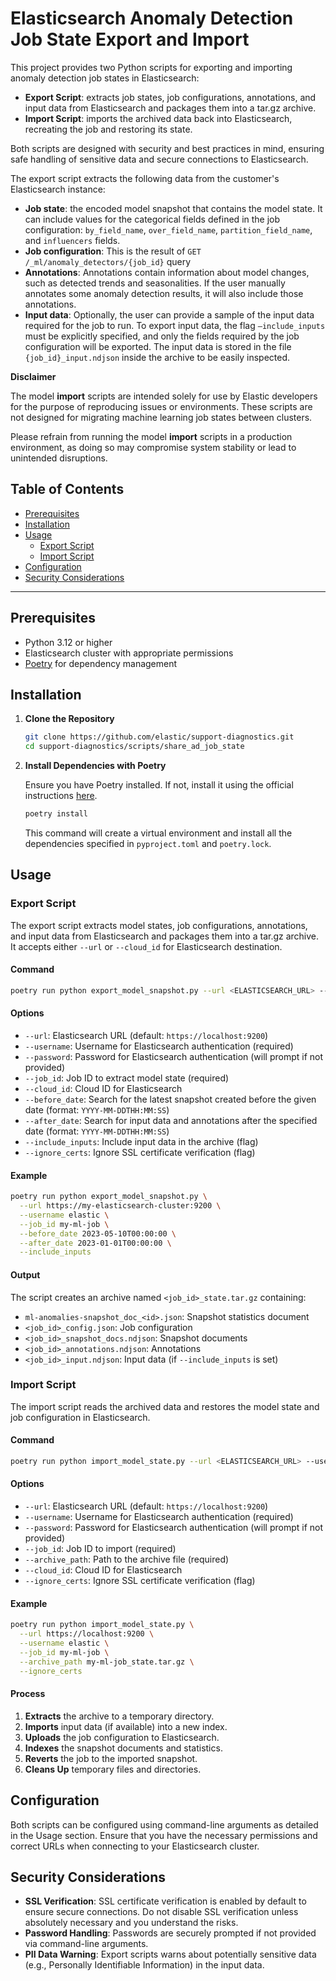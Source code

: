 # Elasticsearch Anomaly Detection Job State Export and Import

This project provides two Python scripts for exporting and importing anomaly detection job states in Elasticsearch:

- **Export Script**: extracts job states, job configurations, annotations, and input data from Elasticsearch and packages them into a tar.gz archive.
- **Import Script**: imports the archived data back into Elasticsearch, recreating the job and restoring its state.

Both scripts are designed with security and best practices in mind, ensuring safe handling of sensitive data and secure connections to Elasticsearch.

The export script extracts the following data from the customer's Elasticsearch instance:
- **Job state**: the encoded model snapshot that contains the model state. It can include values for the categorical fields defined in the job configuration: `by_field_name`, `over_field_name`, `partition_field_name`, and `influencers` fields.
- **Job configuration**: This is the result of `GET /_ml/anomaly_detectors/{job_id}` query
- **Annotations**: Annotations contain information about model changes, such as detected trends and seasonalities. If the user manually annotates some anomaly detection results, it will also include those annotations.
- **Input data**: Optionally, the user can provide a sample of the input data required for the job to run. To export input data, the flag `—include_inputs` must be explicitly specified, and only the fields required by the job configuration will be exported. The input data is stored in the file `{job_id}_input.ndjson` inside the archive to be easily inspected.

**Disclaimer**

The model **import** scripts are intended solely for use by Elastic developers for the purpose of reproducing issues or environments. These scripts are not designed for migrating machine learning job states between clusters.

Please refrain from running the model **import** scripts in a production environment, as doing so may compromise system stability or lead to unintended disruptions.

## Table of Contents

- [Prerequisites](#prerequisites)
- [Installation](#installation)
- [Usage](#usage)
  - [Export Script](#export-script)
  - [Import Script](#import-script)
- [Configuration](#configuration)
- [Security Considerations](#security-considerations)

---

## Prerequisites

- Python 3.12 or higher
- Elasticsearch cluster with appropriate permissions
- [Poetry](https://python-poetry.org/) for dependency management

## Installation

1. **Clone the Repository**

   ```bash
   git clone https://github.com/elastic/support-diagnostics.git
   cd support-diagnostics/scripts/share_ad_job_state
   ```

2. **Install Dependencies with Poetry**

   Ensure you have Poetry installed. If not, install it using the official instructions [here](https://python-poetry.org/docs/#installation).

   ```bash
   poetry install
   ```

   This command will create a virtual environment and install all the dependencies specified in `pyproject.toml` and `poetry.lock`.

## Usage

### Export Script

The export script extracts model states, job configurations, annotations, and input data from Elasticsearch and packages them into a tar.gz archive.
It accepts either `--url` or `--cloud_id` for Elasticsearch destination. 

#### Command

```bash
poetry run python export_model_snapshot.py --url <ELASTICSEARCH_URL> --username <USERNAME> --job_id <JOB_ID> [OPTIONS]
```

#### Options

- `--url`: Elasticsearch URL (default: `https://localhost:9200`)
- `--username`: Username for Elasticsearch authentication (required)
- `--password`: Password for Elasticsearch authentication (will prompt if not provided)
- `--job_id`: Job ID to extract model state (required)
- `--cloud_id`: Cloud ID for Elasticsearch
- `--before_date`: Search for the latest snapshot created before the given date (format: `YYYY-MM-DDTHH:MM:SS`)
- `--after_date`: Search for input data and annotations after the specified date (format: `YYYY-MM-DDTHH:MM:SS`)
- `--include_inputs`: Include input data in the archive (flag)
- `--ignore_certs`: Ignore SSL certificate verification (flag)

#### Example

```bash
poetry run python export_model_snapshot.py \
  --url https://my-elasticsearch-cluster:9200 \
  --username elastic \
  --job_id my-ml-job \
  --before_date 2023-05-10T00:00:00 \
  --after_date 2023-01-01T00:00:00 \
  --include_inputs
```

#### Output

The script creates an archive named `<job_id>_state.tar.gz` containing:

- `ml-anomalies-snapshot_doc_<id>.json`: Snapshot statistics document
- `<job_id>_config.json`: Job configuration
- `<job_id>_snapshot_docs.ndjson`: Snapshot documents
- `<job_id>_annotations.ndjson`: Annotations
- `<job_id>_input.ndjson`: Input data (if `--include_inputs` is set)

### Import Script

The import script reads the archived data and restores the model state and job configuration in Elasticsearch.

#### Command

```bash
poetry run python import_model_state.py --url <ELASTICSEARCH_URL> --username <USERNAME> --job_id <JOB_ID> --archive_path <ARCHIVE_PATH> [OPTIONS]
```

#### Options

- `--url`: Elasticsearch URL (default: `https://localhost:9200`)
- `--username`: Username for Elasticsearch authentication (required)
- `--password`: Password for Elasticsearch authentication (will prompt if not provided)
- `--job_id`: Job ID to import (required)
- `--archive_path`: Path to the archive file (required)
- `--cloud_id`: Cloud ID for Elasticsearch
- `--ignore_certs`: Ignore SSL certificate verification (flag)

#### Example

```bash
poetry run python import_model_state.py \
  --url https://localhost:9200 \
  --username elastic \
  --job_id my-ml-job \
  --archive_path my-ml-job_state.tar.gz \
  --ignore_certs
```

#### Process

1. **Extracts** the archive to a temporary directory.
2. **Imports** input data (if available) into a new index.
3. **Uploads** the job configuration to Elasticsearch.
4. **Indexes** the snapshot documents and statistics.
5. **Reverts** the job to the imported snapshot.
6. **Cleans Up** temporary files and directories.

## Configuration

Both scripts can be configured using command-line arguments as detailed in the Usage section. Ensure that you have the necessary permissions and correct URLs when connecting to your Elasticsearch cluster.

## Security Considerations

- **SSL Verification**: SSL certificate verification is enabled by default to ensure secure connections. Do not disable SSL verification unless absolutely necessary and you understand the risks.
- **Password Handling**: Passwords are securely prompted if not provided via command-line arguments.
- **PII Data Warning**: Export scripts warns about potentially sensitive data (e.g., Personally Identifiable Information) in the input data. 
